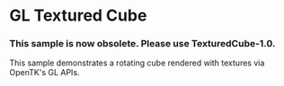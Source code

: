 GL Textured Cube
================

### This sample is now obsolete. Please use TexturedCube-1.0.

This sample demonstrates a rotating cube rendered with textures
via OpenTK's GL APIs.
